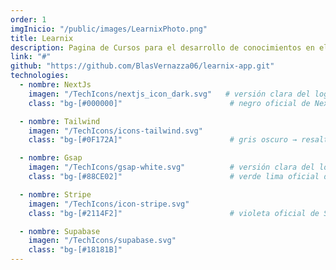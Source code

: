 ```yaml
---
order: 1
imgInicio: "/public/images/LearnixPhoto.png"
title: Learnix
description: Pagina de Cursos para el desarrollo de conocimientos en el sector IT. Con sistema de pagos y base de datos.
link: "#"
github: "https://github.com/BlasVernazza06/learnix-app.git"
technologies:
  - nombre: NextJs
    imagen: "/TechIcons/nextjs_icon_dark.svg"   # versión clara del logo
    class: "bg-[#000000]"                        # negro oficial de Next.js

  - nombre: Tailwind
    imagen: "/TechIcons/icons-tailwind.svg"
    class: "bg-[#0F172A]"                        # gris oscuro → resalta el celeste

  - nombre: Gsap
    imagen: "/TechIcons/gsap-white.svg"          # versión clara del logo
    class: "bg-[#88CE02]"                        # verde lima oficial de GSAP

  - nombre: Stripe
    imagen: "/TechIcons/icon-stripe.svg"
    class: "bg-[#2114F2]"                        # violeta oficial de Stripe

  - nombre: Supabase
    imagen: "/TechIcons/supabase.svg"
    class: "bg-[#18181B]"                    
---
```


